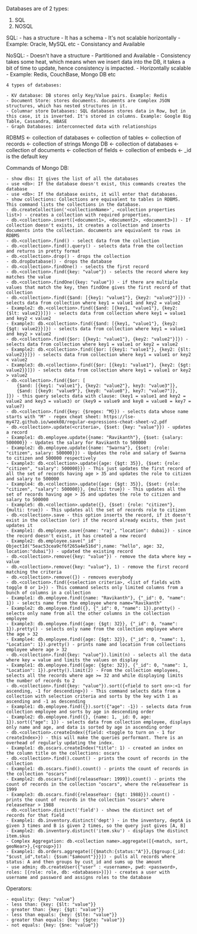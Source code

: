 Databases are of 2 types:

1) SQL
2) NOSQL

SQL:
    - has a structure
    - It has a schema
    - It's not scalable horizontally
    - Example: Oracle, MySQL etc
    - Consistancy and Available
    
    
NoSQL:
    - Doesn't have a structure
    - Partitioned and Available
    - Consistency takes some heat, which means when we insert data into the DB, it takes a bit of time to update, hence consistency is impacted.
    - Horizontally scalable
    - Example: Redis, CouchBase, Mongo DB etc
    
    4 types of databases:
    
    - KV database: DB stores only Key/Value pairs. Example: Redis
    - Document Store: stores documents. documents are Complex JSON structures, which has nested structures in it.
    - Columnar store Databases: SQL databases stores data in Row, but in this case, it is inverted. It's stored in columns. Example: Google Big Table, Cassandra, HBASE
    - Graph Databases: interconnected data with relationships
     

RDBMS <- collection of databases <- collection of tables <- collection of records <- collection of strings
Mongo DB <- collection of databases <- collection of documents <- collection of fields <- collection of embeds <- _id is the default key


Commands of Mongo DB:

    - show dbs: It gives the list of all the databases
    - use <db>: If the database doesn't exist, this commands creates the database
    - use <db>: If the database exists, it will enter that databases.
    - show collections: Collections are equivalent to tables in RDBMS. This command lists the collections in the database.
    - db.createCollection('<collectionName>', <collection properties list>) - creates a collection with required properties.
    - db.<collection>.insert([<document1>, <document2>, <document3>]) - If collection doesn't exists, it creates a collection and inserts documents into the collection. documents are equivalent to rows in RDBMS
    - db.<collection>.find() - select data from the collection
    - db.<collection>.find().query() - selects data from the collection and returns in pretty format
    - db.<collection>.drop() - drops the collection
    - db.dropDatabase() - drops the database
    - db.<collection>.findOne() - selects the first record
    - db.<collection>.find({key: "value"}) - selects the record where key matches the value
    - db.<collection>.findOne({key: "value"}) - if there are multiple values that match the key, then findOne gives the first record of that collection
    - db.<collection>.find({$and: [{key1: "value1"}, {key2: "value2"}]}) - selects data from collection where key1 = value1 and key2 = value2
    - Example2: db.<collection>.find({$and: [{key1, "value1"}, {key2: {$lt: value2}}]}) - selects data from collection where key1 = value1 and key2 < value2
    - Example3: db.<collection>.find({$and: [{key1, "value1"}, {key2: {$gt: value2}}]}) - selects data from collection where key1 = value1 and key2 > value2
    - db.<collection>.find({$or: [{key1: "value1"}, {key2: "value2"}]}) -  selects data from collection where key1 = value1 or key2 = value2
    - Example2: db.<collection>.find({$or: [{key1: "value1"}, {key2: {$lt: value2}}]}) - selects data from collection where key1 = value1 or key2 < value2
    - Example3: db.<collection>.find({$or: [{key1: "value1"}, {key2: {$gt: value2}}]}) - selects data from collection where key1 = value1 or key2 > value2
    - db.<collection>.find({$or: [
        {$and: [{key1: "value1"}, {key2: "value2"}, key3: "value3"]},
        {$and: [{key9: "value9"}, {key8: "value8"}, key7: "value7"]},
    ]}) - this query selects data with clause: (key1 = value1 and key2 = value2 and key3 = value3) or (key9 = value9 and key8 = value8 = key7 = value7)
    - db.<collection>.find({key: {$regex: ^M}}) - selects data whose name starts with "M" - regex cheat sheet: https://lse-my472.github.io/week08/regular-expressions-cheat-sheet-v2.pdf
    - db.<collection>.update(<criteria>, {$set: {key: "value"}}) - updates a record
    - Example1: db.employee.update({name: "Ravikanth"}, {$set: {salary: 500000}} - Updates the salary for Ravikanth to 500000
    - Example2: db.employee.update({name: "Swarna"}, {$set: {role: "citizen", salary: 500000}}) - Updates the role and salary of Swarna to citizen and 500000 respectively
    - Example3: db.<collection>.update({age: {$gt: 35}}, {$set: {role: "citizen", "salary": 500000}}) - This just updates the first record of all the set of records having age > 35 and updates the role to citizen and salary to 500000
    - Example4: db.<collection>.update({age: {$gt: 35}}, {$set: {role: "citizen", "salary": 500000}}, {multi: true}) - This updates all the set of records having age > 35 and updates the role to citizen and salary to 500000
    - Example5: db.<collection>.update({}, {$set: {role: "citizen"}, {multi: true}) - This updates all the set of records role to citizen
    - db.<collection>.save - this option inserts the record, if it doesn't exist in the collection (or) if the record already exists, then just updates it
    - Example1: db.employee.save({name: "raj", "location": dubai}) - since the record doesn't exist, it has created a new record
    - Example2: db.employee.save("_id" : ObjectId("5eac53cea9cf6f265a4e516d"),name: "hello", age: 32, location:"dubai"}) - updated the existing record
    - db.<collection>.remove({key: "value"}) - remove the data where key = value
    - db.<collection>.remove({key: "value"}, 1) - remove the first record matching the criteria
    - db.<collection>.remove({}) - removes everybody
    - db.<collection>.find({<selection criteria>, <list of fields with toggle 0 or 1>}) - This command selects only limited columns from a bunch of columns in a collection
    - Example1: db.employee.find({name: "Ravikanth"}, {"_id": 0, "name": 1}) - selects name from the employee where name="Ravikanth"
    - Example2: db.employee.find({}, {"_id": 0, "name": 1}).pretty() - selects only name from all the other columns in the collection employee
    - Example3: db.employee.find({age: {$gt: 32}}, {"_id": 0, "name": 1}).pretty() - selects only name from the collection employee where the age > 32
    - Example4: db.employee.find({age: {$gt: 32}}, {"_id": 0, "name": 1, "Location": 1}).pretty() - prints name and location from collections employee where age > 32
    - db.<collection>.find({key: "value"}).limit(n) - selects all the data where key = value and limits the values on display
    - Example1: db.employee.find({age: {$gte: 32}}, {"_id": 0, "name": 1, "Location": 1}).pretty().limit(2) - From the collection employees, selects all the records where age >= 32 and while displaying limits the number of records to 2
    - db.<collection>.find({key: "value"}).sort({<field to sort on>:<1 for ascending, -1 for descending>}) - This command selects data from a collection with selection criteria and sorts by the key with 1 as ascending and -1 as descending
    - Example1: db.employee.find({}).sort({"age": -1}) - selects data from collection employee and sorts by age in descending order
    - Example2: db.employee.find({}, {name: 1, _id: 0, age: 1}).sort({"age": 1}) - selects data from collection employee, displays only name and age, and data is sorted by age in ascending order
    - db.<collection>.createIndex({field: <toggle to turn on - 1 for createIndex>}) - this will make the queries performant. There is an overhead of regularly updating the index.
    - Example1: db.oscars.createIndex("title": 1) - created an index on the column title on the collections: oscars
    - db.<collection>.find().count() - prints the count of records in the collection
    - Example1: db.oscars.find().count() - prints the count of records in the collection "oscars"
    - Example2: db.oscars.find({releaseYear: 1999}).count() - prints the count of records in the collection "oscars", where the releaseYear is 1999
    - Example3: db.oscars.find({releaseYear: {$gt: 1988}}).count() - prints the count of records in the collection "oscars" where releaseYear > 1988
    - db.<collection>.distinct('field') - shows the distinct set of records for that field
    - Example1: db.inventory.distinct('dept') - in the inventory, deptA is given 3 times and B is given 2 times, so the query just gives [A, B]
    - Example2: db.inventory.distinct('item.sku') - displays the distinct item.skus
    - Complex Aggregation: db.<collection name>.aggregate([{<match, sort, geoNear>},{<group>}])
    - Example1: db.orders.aggregate([{$match:{status:"A"}},{$group:{_id: "$cust_id",total: {$sum:"$amount"}}}]) - pulls all records where status: A and then groups by cust_id and sums up the amount
    - use admin; db.createUser({"user" : <username>, pwd: <password>, roles: [{role: role, db: <databases>}]}) - creates a user with username and password and assigns roles to the database 
    
    
     
    
    
Operators:

    - equality: {key: "value"}
    - less than: {key: {$lt: "value"}}
    - greater than: {key: {$gt: "value"}}
    - less than equals: {key: {$lte: "value"}}
    - greater than equals: {key: {$gte: "value"}}
    - not equals: {key: {$ne: "value"}}
    
    
    
    
    
    
